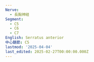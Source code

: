 ```yaml
---
Nerve:
  - 長胸神経
Segment:
  - C5
  - C6
  - C7
English: Serratus anterior
中心髄節: C5
lastmod: '2025-04-04'
last_edited: 2025-02-27T00:00:00.000Z
---
```



